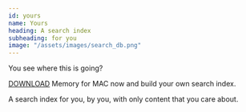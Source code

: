 ```yaml
---
id: yours
name: Yours
heading: A search index
subheading: for you
image: "/assets/images/search_db.png"
---
```

You see where this is going?

[DOWNLOAD](https://memory-app-dist.s3-us-west-2.amazonaws.com/Memory-0.0.56.dmg) Memory for MAC now and build your own search index. 

A search index for you, by you, with only content that you care about. 
